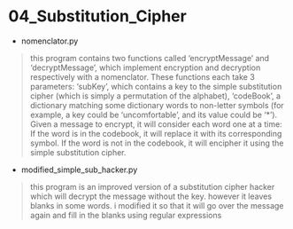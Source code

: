 # 04_Substitution_Cipher
- nomenclator.py
> this program contains two functions called ‘encryptMessage’ and ‘decryptMessage’, which implement encryption and decryption respectively with a nomenclator. These functions each take 3 parameters: ‘subKey’, which contains a key to the simple substitution cipher (which is simply a permutation of the alphabet), ‘codeBook’, a dictionary matching some dictionary words to non-letter symbols (for example, a key could be ‘uncomfortable’, and its value could be ‘*’). Given a message to encrypt, it will consider each word one at a time: If the word is in the codebook, it will replace it with its corresponding symbol. If the word is not in the codebook, it will encipher it using the simple substitution cipher.
- modified_simple_sub_hacker.py
> this program is an improved version of a substitution cipher hacker which will decrypt the message without the key. however it leaves blanks in some words. i modified it so that it will go over the message again and fill in the blanks using regular expressions

